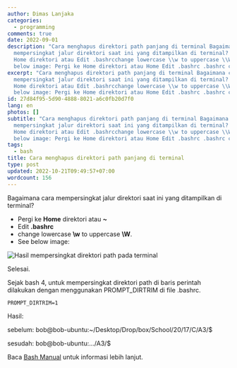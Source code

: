 ```yaml
---
author: Dimas Lanjaka
categories:
  - programming
comments: true
date: 2022-09-01
description: "Cara menghapus direktori path panjang di terminal Bagaimana cara
  mempersingkat jalur direktori saat ini yang ditampilkan di terminal? Pergi ke
  Home direktori atau Edit .bashrcchange lowercase \\w to uppercase \\W.See
  below image: Pergi ke Home direktori atau Home Edit .bashrc .bashrc change lo"
excerpt: "Cara menghapus direktori path panjang di terminal Bagaimana cara
  mempersingkat jalur direktori saat ini yang ditampilkan di terminal? Pergi ke
  Home direktori atau Edit .bashrcchange lowercase \\w to uppercase \\W.See
  below image: Pergi ke Home direktori atau Home Edit .bashrc .bashrc change lo"
id: 27d84f95-5d90-4888-8021-a6c0fb20d7f0
lang: en
photos: []
subtitle: "Cara menghapus direktori path panjang di terminal Bagaimana cara
  mempersingkat jalur direktori saat ini yang ditampilkan di terminal? Pergi ke
  Home direktori atau Edit .bashrcchange lowercase \\w to uppercase \\W.See
  below image: Pergi ke Home direktori atau Home Edit .bashrc .bashrc change lo"
tags:
  - bash
title: Cara menghapus direktori path panjang di terminal
type: post
updated: 2022-10-21T09:49:57+07:00
wordcount: 156
---
```


Bagaimana cara mempersingkat jalur direktori saat ini yang ditampilkan di terminal? 

- Pergi ke **Home** direktori atau **~**
- Edit **.bashrc**
- change lowercase **\w** to uppercase **\W**.
- See below image:

![Hasil mempersingkat direktori path pada terminal](https://user-images.githubusercontent.com/12471057/197099003-41e4e0c3-8f3b-43bb-af66-466956a1d9a0.png)

Selesai.

Sejak bash 4, untuk mempersingkat direktori path di baris perintah dilakukan dengan menggunakan PROMPT_DIRTRIM di file .bashrc.
```properties
PROMPT_DIRTRIM=1
```
Hasil:

sebelum: bob@bob-ubuntu:~/Desktop/Drop/box/School/20/17/C/A3/$

sesudah: bob@bob-ubuntu:.../A3/$

Baca [Bash Manual](https://www.gnu.org/software/bash/manual/html_node/Bash-Variables.html#index-PROMPT_005fDIRTRIM) untuk informasi lebih lanjut.

